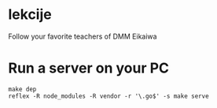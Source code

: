 # lekcije
Follow your favorite teachers of DMM Eikaiwa

# Run a server on your PC

```
make dep
reflex -R node_modules -R vendor -r '\.go$' -s make serve
```

